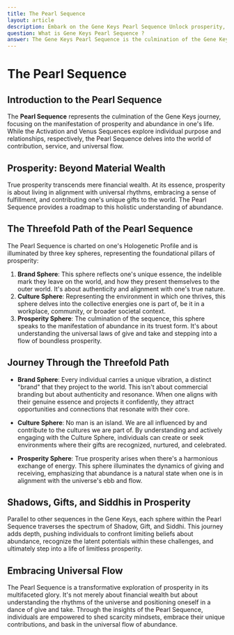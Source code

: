 ```yaml
---
title: The Pearl Sequence
layout: article
description: Embark on the Gene Keys Pearl Sequence Unlock prosperity, realize your universal role, and embrace the dance of giving and receiving for collective harmony.
question: What is Gene Keys Pearl Sequence ?
answer: The Gene Keys Pearl Sequence is the culmination of the Gene Keys journey, focusing on manifesting prosperity and understanding one's universal role. It guides individuals in realizing their unique contribution to the world and how to create abundance by giving their gifts. The Pearl Sequence emphasizes the flow of giving and receiving, highlighting the interplay between personal fulfillment and collective well-being.
---
```

# The Pearl Sequence

## Introduction to the Pearl Sequence

The **Pearl Sequence** represents the culmination of the Gene Keys journey, focusing on the manifestation of prosperity and abundance in one's life. While the Activation and Venus Sequences explore individual purpose and relationships, respectively, the Pearl Sequence delves into the world of contribution, service, and universal flow.

## Prosperity: Beyond Material Wealth

True prosperity transcends mere financial wealth. At its essence, prosperity is about living in alignment with universal rhythms, embracing a sense of fulfillment, and contributing one's unique gifts to the world. The Pearl Sequence provides a roadmap to this holistic understanding of abundance.

## The Threefold Path of the Pearl Sequence

The Pearl Sequence is charted on one's Hologenetic Profile and is illuminated by three key spheres, representing the foundational pillars of prosperity:

1. **Brand Sphere**: This sphere reflects one's unique essence, the indelible mark they leave on the world, and how they present themselves to the outer world. It's about authenticity and alignment with one's true nature.
2. **Culture Sphere**: Representing the environment in which one thrives, this sphere delves into the collective energies one is part of, be it in a workplace, community, or broader societal context.
3. **Prosperity Sphere**: The culmination of the sequence, this sphere speaks to the manifestation of abundance in its truest form. It's about understanding the universal laws of give and take and stepping into a flow of boundless prosperity.

## Journey Through the Threefold Path

* **Brand Sphere**: Every individual carries a unique vibration, a distinct "brand" that they project to the world. This isn't about commercial branding but about authenticity and resonance. When one aligns with their genuine essence and projects it confidently, they attract opportunities and connections that resonate with their core.

* **Culture Sphere**: No man is an island. We are all influenced by and contribute to the cultures we are part of. By understanding and actively engaging with the Culture Sphere, individuals can create or seek environments where their gifts are recognized, nurtured, and celebrated.

* **Prosperity Sphere**: True prosperity arises when there's a harmonious exchange of energy. This sphere illuminates the dynamics of giving and receiving, emphasizing that abundance is a natural state when one is in alignment with the universe's ebb and flow.

## Shadows, Gifts, and Siddhis in Prosperity

Parallel to other sequences in the Gene Keys, each sphere within the Pearl Sequence traverses the spectrum of Shadow, Gift, and Siddhi. This journey adds depth, pushing individuals to confront limiting beliefs about abundance, recognize the latent potentials within these challenges, and ultimately step into a life of limitless prosperity.

## Embracing Universal Flow

The Pearl Sequence is a transformative exploration of prosperity in its multifaceted glory. It's not merely about financial wealth but about understanding the rhythms of the universe and positioning oneself in a dance of give and take. Through the insights of the Pearl Sequence, individuals are empowered to shed scarcity mindsets, embrace their unique contributions, and bask in the universal flow of abundance.